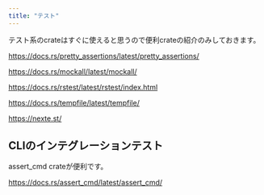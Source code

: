 ```yaml
---
title: "テスト"
---
```


テスト系のcrateはすぐに使えると思うので便利crateの紹介のみしておきます。

https://docs.rs/pretty_assertions/latest/pretty_assertions/

https://docs.rs/mockall/latest/mockall/

https://docs.rs/rstest/latest/rstest/index.html

https://docs.rs/tempfile/latest/tempfile/

https://nexte.st/

## CLIのインテグレーションテスト
assert_cmd crateが便利です。

https://docs.rs/assert_cmd/latest/assert_cmd/
